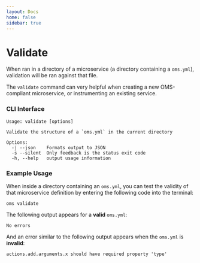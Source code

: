 ```yaml
---
layout: Docs
home: false
sidebar: true
---
```


# Validate

When ran in a directory of a microservice (a directory containing a `oms.yml`), validation will be ran against that file.

The `validate` command can very helpful when creating a new OMS-compliant microservice, or instrumenting an existing service.

### CLI Interface

```
Usage: validate [options]

Validate the structure of a `oms.yml` in the current directory

Options:
  -j --json    Formats output to JSON
  -s --silent  Only feedback is the status exit code
  -h, --help   output usage information
```

### Example Usage

When inside a directory containing an `oms.yml`, you can test the validity of that microservice definition by entering the following code into the terminal:

```
oms validate
```

The following output appears for a **valid** `oms.yml`:

```
No errors
```

And an error similar to the following output appears when the `oms.yml` is **invalid**:

```
actions.add.arguments.x should have required property 'type'
```
